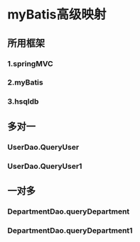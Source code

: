 # myBatis高级映射

## 所用框架
### 1.springMVC
### 2.myBatis
### 3.hsqldb

## 多对一
### UserDao.QueryUser
### UserDao.QueryUser1
## 一对多
### DepartmentDao.queryDepartment
### DepartmentDao.queryDepartment1